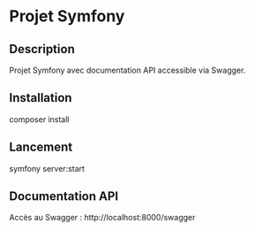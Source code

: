 # Projet Symfony

## Description
Projet Symfony avec documentation API accessible via Swagger.

## Installation
composer install

## Lancement
symfony server:start

## Documentation API
Accès au Swagger : http://localhost:8000/swagger
